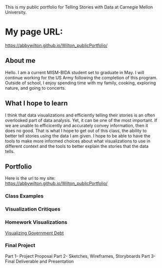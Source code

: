 This is my public portfolio for Telling Stories with Data at Carnegie Mellon University. 
# My page URL:
https://abbywilton.github.io/Wilton_publicPortfolio/

## About me
Hello. I am a current MISM-BIDA student set to graduate in May. I will continue working for the US Army following the completion of this program. Outside of school, I enjoy spending time with my family, cooking, exploring nature, and going to concerts. 

## What I hope to learn 
I think that data visualizations and efficiently telling their stories is an often overlooked part of data analysis. Yet, it can be one of the most important. If we are unable to efficicently and accurately convey information, then it does no good. That is what I hope to get out of this class, the ability to better tell stories using the data I am given. I hope to be able to have the tools to make more informed choices about what visualizations to use in different context and the tools to better explain the stories that the data tells.

## Portfolio
Here is the url to my site: https://abbywilton.github.io/Wilton_publicPortfolio/

### Class Examples

### Visualization Critiques

### Homework Visualizations
[Visualizing Government Debt](/visualizingGovernmentDebt.md)

### Final Project
Part 1- Project Proposal
Part 2- Sketches, Wireframes, Storyboards
Part 3- Final Deliverable and Presentation
